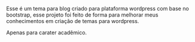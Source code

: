 
Esse é um tema para blog criado para plataforma wordpress com base no bootstrap, esse projeto foi feito de forma para melhorar meus conhecimentos em criação de temas para wordpress.

Apenas para carater acadêmico.
